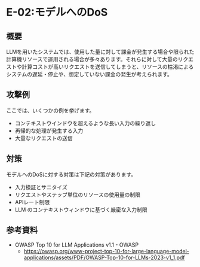 # E-02:モデルへのDoS
## 概要
LLMを用いたシステムでは、使用した量に対して課金が発生する場合や限られた計算機リソースで運用される場合が多々あります。それらに対して大量のリクエストや計算コストが高いリクエストを送信してしまうと、リソースの枯渇によるシステムの遅延・停止や、想定していない課金の発生が考えられます。

## 攻撃例
ここでは、いくつかの例を挙げます。
* コンテキストウインドウを超えるような長い入力の繰り返し
* 再帰的な処理が発生する入力
* 大量なリクエストの送信
  
## 対策
モデルへのDoSに対する対策は下記の対策があります。
* 入力検証とサニタイズ
* リクエストやステップ単位のリソースの使用量の制限
* APIレート制限
* LLM のコンテキストウィンドウに基づく厳密な入力制限

## 参考資料
* OWASP Top 10 for LLM Applications v1.1 - OWASP
    * https://owasp.org/www-project-top-10-for-large-language-model-applications/assets/PDF/OWASP-Top-10-for-LLMs-2023-v1_1.pdf
  

